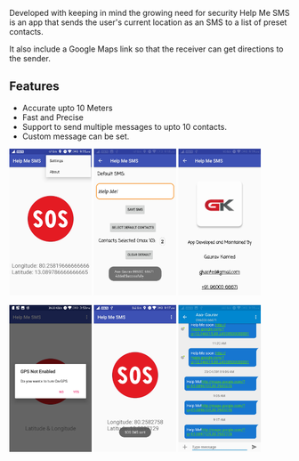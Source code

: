 
Developed with keeping in mind the growing need for security Help Me SMS is an app that sends the user's current location as an SMS to a list of preset contacts. 

It also include a Google Maps link so that the receiver can get directions to the sender.

## Features
- Accurate upto 10 Meters
- Fast and Precise
- Support to send multiple messages to upto 10 contacts.
- Custom message can be set.

<img src="https://github.com/GauravKanted/Help-Me-SMS/blob/master/Screenshots/SS1.jpeg" width="148">   <img src="https://github.com/GauravKanted/Help-Me-SMS/blob/master/Screenshots/SS2.jpeg" width="148">        <img src="https://github.com/GauravKanted/Help-Me-SMS/blob/master/Screenshots/SS3.jpeg" width="148">

<img src="https://github.com/GauravKanted/Help-Me-SMS/blob/master/Screenshots/SS4.jpeg" width="148">   <img src="https://github.com/GauravKanted/Help-Me-SMS/blob/master/Screenshots/SS5.jpeg" width="148">        <img src="https://github.com/GauravKanted/Help-Me-SMS/blob/master/Screenshots/SS6.jpeg" width="148">


